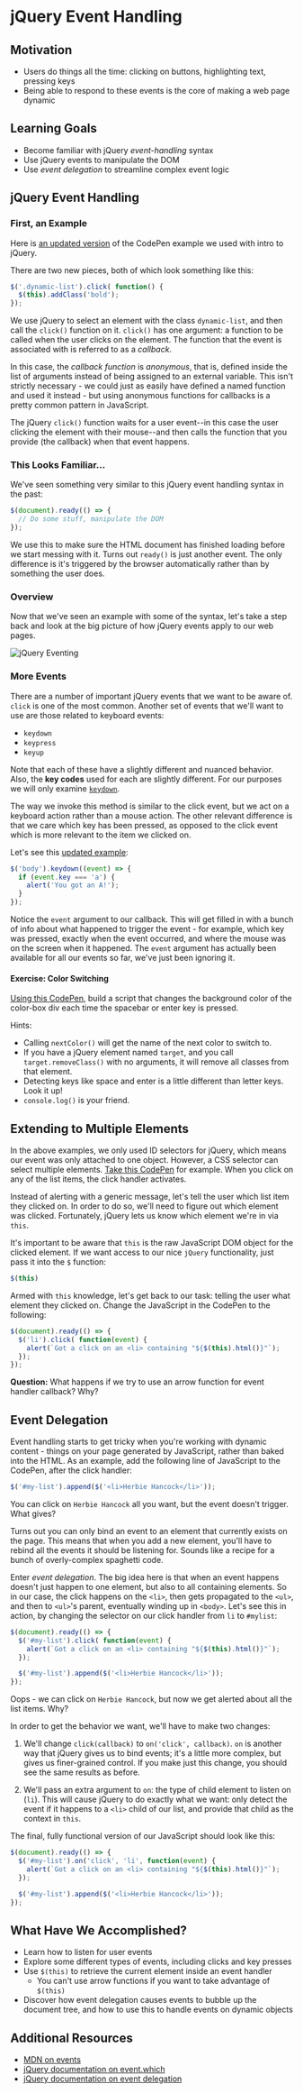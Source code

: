 # jQuery Event Handling

## Motivation
- Users do things all the time: clicking on buttons, highlighting text, pressing keys
- Being able to respond to these events is the core of making a web page dynamic

## Learning Goals
- Become familiar with jQuery _event-handling_ syntax
- Use jQuery events to manipulate the DOM
- Use _event delegation_ to streamline complex event logic

## jQuery Event Handling
### First, an Example
Here is [an updated version](https://codepen.io/adadev/pen/POOZPO?editors=0110) of the CodePen example we used with intro to jQuery.

There are two new pieces, both of which look something like this:

```javascript
$('.dynamic-list').click( function() {
  $(this).addClass('bold');
});
```

We use jQuery to select an element with the class `dynamic-list`, and then call the `click()` function on it. `click()` has one argument: a function to be called when the user clicks on the element. The function that the event is associated with is referred to as a _callback_.

In this case, the _callback function_ is _anonymous_, that is, defined inside the list of arguments instead of being assigned to an external variable. This isn't strictly necessary - we could just as easily have defined a named function and used it instead - but using anonymous functions for callbacks is a pretty common pattern in JavaScript.

The jQuery `click()` function waits for a user event--in this case the user clicking the element with their mouse--and then calls the function that you provide (the callback) when that event happens.

### This Looks Familiar...
We've seen something very similar to this jQuery event handling syntax in the past:

```javascript
$(document).ready(() => {
  // Do some stuff, manipulate the DOM
});
```

We use this to make sure the HTML document has finished loading before we start messing with it. Turns out `ready()` is just another event. The only difference is it's triggered by the browser automatically rather than by something the user does.


### Overview
Now that we've seen an example with some of the syntax, let's take a step back and look at the big picture of how jQuery events apply to our web pages.

<!-- Diagram located: https://drive.google.com/a/adadevelopersacademy.org/file/d/0B6Pq6XZ1hzv1eXVScm5uTlE5U1U/view?usp=sharing -->
![jQuery Eventing](images/jquery-eventing.png)


### More Events
There are a number of important jQuery events that we want to be aware of. `click` is one of the most common. Another set of events that we'll want to use are those related to keyboard events:
- `keydown`
- `keypress`
- `keyup`

Note that each of these have a slightly different and nuanced behavior. Also, the __key codes__ used for each are slightly different. For our purposes we will only examine [`keydown`](https://api.jquery.com/keydown/).

The way we invoke this method is similar to the click event, but we act on a keyboard action rather than a mouse action. The other relevant difference is that we care which key has been pressed, as opposed to the click event which is more relevant to the item we clicked on.

Let's see this [updated example](https://codepen.io/adadev/pen/dZZGOO?editors=0010#0):

```javascript
$('body').keydown((event) => {
  if (event.key === 'a') {
    alert('You got an A!');
  }
});
```

Notice the `event` argument to our callback. This will get filled in with a bunch of info about what happened to trigger the event - for example, which key was pressed, exactly when the event occurred, and where the mouse was on the screen when it happened. The `event` argument has actually been available for all our events so far, we've just been ignoring it.

#### Exercise: Color Switching
[Using this CodePen](https://codepen.io/adadev/pen/xPPZdZ), build a script that changes the background color of the color-box div each time the spacebar or enter key is pressed.

Hints:
- Calling `nextColor()` will get the name of the next color to switch to.
- If you have a jQuery element named `target`, and you call `target.removeClass()` with no arguments, it will remove all classes from that element.
- Detecting keys like space and enter is a little different than letter keys. Look it up!
- `console.log()` is your friend.

## Extending to Multiple Elements
In the above examples, we only used ID selectors for jQuery, which means our event was only attached to one object. However, a CSS selector can select multiple elements. [Take this CodePen](https://codepen.io/adadev/pen/yPPejm?editors=1010#0) for example. When you click on any of the list items, the click handler activates.

Instead of alerting with a generic message, let's tell the user which list item they clicked on. In order to do so, we'll need to figure out which element was clicked. Fortunately, jQuery lets us know which element we're in via `this`.

It's important to be aware that `this` is the raw JavaScript DOM object for the clicked element. If we want access to our nice `jQuery` functionality, just pass it into the `$` function:

```javascript
$(this)
```

Armed with `this` knowledge, let's get back to our task: telling the user what element they clicked on. Change the JavaScript in the CodePen to the following:

```javascript
$(document).ready(() => {
  $('li').click( function(event) {
    alert(`Got a click on an <li> containing "${$(this).html()}"`);
  });
});
```

**Question:** What happens if we try to use an arrow function for event handler callback? Why?

## Event Delegation
Event handling starts to get tricky when you're working with dynamic content - things on your page generated by JavaScript, rather than baked into the HTML. As an example, add the following line of JavaScript to the CodePen, after the click handler:

```javascript
$('#my-list').append($('<li>Herbie Hancock</li>'));
```

You can click on `Herbie Hancock` all you want, but the event doesn't trigger. What gives?

Turns out you can only bind an event to an element that currently exists on the page. This means that when you add a new element, you'll have to rebind all the events it should be listening for. Sounds like a recipe for a bunch of overly-complex spaghetti code.

Enter _event delegation_. The big idea here is that when an event happens doesn't just happen to one element, but also to all containing elements. So in our case, the click happens on the `<li>`, then gets propagated to the `<ul>`, and then to `<ul>`'s parent, eventually winding up in `<body>`. Let's see this in action, by changing the selector on our click handler from `li` to `#mylist`:

```javascript
$(document).ready(() => {
  $('#my-list').click( function(event) {
    alert(`Got a click on an <li> containing "${$(this).html()}"`);
  });

  $('#my-list').append($('<li>Herbie Hancock</li>'));
});
```

Oops - we can click on `Herbie Hancock`, but now we get alerted about all the list items. Why?

In order to get the behavior we want, we'll have to make two changes:

1. We'll change `click(callback)` to `on('click', callback)`. `on` is another way that jQuery gives us to bind events; it's a little more complex, but gives us finer-grained control. If you make just this change, you should see the same results as before.

1. We'll pass an extra argument to `on`: the type of child element to listen on (`li`). This will cause jQuery to do exactly what we want: only detect the event if it happens to a `<li>` child of our list, and provide that child as the context in `this`.

The final, fully functional version of our JavaScript should look like this:

```javascript
$(document).ready(() => {
  $('#my-list').on('click', 'li', function(event) {
    alert(`Got a click on an <li> containing "${$(this).html()}"`);
  });

  $('#my-list').append($('<li>Herbie Hancock</li>'));
});
```

## What Have We Accomplished?
- Learn how to listen for user events
- Explore some different types of events, including clicks and key presses
- Use `$(this)` to retrieve the current element inside an event handler
    - You can't use arrow functions if you want to take advantage of `$(this)`
- Discover how event delegation causes events to bubble up the document tree, and how to use this to handle events on dynamic objects

## Additional Resources
- [MDN on events](https://learn.jquery.com/events/introduction-to-events/)
- [jQuery documentation on event.which](https://api.jquery.com/event.which/)
- [jQuery documentation on event delegation](https://learn.jquery.com/events/event-delegation/)
